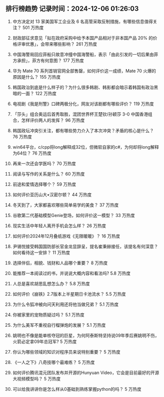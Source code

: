 
## 排行榜趋势 记录时间：2024-12-06 01:26:03
  
  1. 中方决定对 13 家美国军工企业及 6 名高管采取反制措施，有哪些信息值得关注？ 501 万热度
    
  2. 财政部征求意见「拟在政府采购中给予本国产品相对于非本国产品 20% 的价格评审优惠」，会带来哪些影响？ 261 万热度
    
  3. 中国海警局回应菲船只故意冲撞中国海警船，表示「由此引发的一切后果由菲方承担」，菲方有何意图？ 177 万热度
    
  4. 华为 Mate 70 系列首销官网全部售罄，如何评价这一成绩，Mate 70 火爆的原因是什么？ 155 万热度
    
  5. 韩国政治到底是什么样子的？为什么很多韩剧、韩影都会暗示着韩国有政治黑暗的一面？ 122 万热度
    
  6. 电视剧《我是刑警》口碑两极分化，网友对该剧都有哪些评价？ 119 万热度
    
  7. 「莎头」组合奥运后首秀取胜，混团世界杯王楚钦/孙颖莎 3-0 中国香港组合，怎样评价两人的发挥？ 96 万热度
    
  8. 韩国政坛冲突引关注，都有哪些势力介入了本次冲突？矛盾的核心是什么？ 76 万热度
    
  9. win64平台，c/cpp将long解释成32位，但微软自家的c#，为何却将long解释为64位？ 76 万热度
    
  10. 再来一次还会学医吗？ 70 万热度
    
  11. 阅读与写作的关系是什么？ 60 万热度
    
  12. 前途和爱情选择哪个？ 59 万热度
    
  13. 如何评价亚历山大•汉密尔顿？ 44 万热度
    
  14. 冬天到了，大家都喜欢哪些简单易学的美食？ 37 万热度
    
  15. 谷歌第二代基础模型Genie登场，如何评价这一模型？ 33 万热度
    
  16. 现实生活中年轻人离开手机会怎么样？ 26 万热度
    
  17. 如何评价2024年12月叠纸游戏《无限暖暖》？ 16 万热度
    
  18. 尹锡悦接受韩国国防部长官金龙显辞呈，提名崔秉赫接任，该提名有何深意？如何看待这一安排？ 11 万热度
    
  19. 选择伴侣，相貌、钱财和人品哪个重要？ 8 万热度
    
  20. 能推荐一本阅读过的书，并说说大概内容和看法吗? 5.8 万热度
    
  21. 人总是喜欢胡思乱想怎么办？ 5.8 万热度
    
  22. 如何评价《崩铁》2.7版本上半星期日卡池流水？ 5.5 万热度
    
  23. 为什么令狐冲被向问天利用还将他当做兄弟？ 5.1 万热度
    
  24. 你被家里的宠物质疑过吗？ 5.1 万热度
    
  25. 为什么美军不重视自行榴弹炮的发展？ 5.1 万热度
    
  26. 姚明也不像是能单核夺冠的巨星，为何阿泰斯特坚持说09年季后赛姚明不伤，火箭必定拿09年总冠军? 5 万热度
    
  27. 你认为哪些领域的知识对程序员来说特别重要？ 5 万热度
    
  28. 《一人之下》八奇技哪个最难练？ 5 万热度
    
  29. 如何评价腾讯混元团队发布并开源的Hunyuan Video，它会是目前最好的开源大视频模型吗？ 5 万热度
    
  30. 可以给我讲讲你是怎么样从0基础到熟练掌握python的吗？ 5 万热度
    